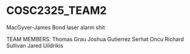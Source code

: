 # COSC2325_TEAM2
MacGyver-James Bond laser alarm shit



TEAM MEMBERS:
Thomas Grau
Joshua Gutierrez
Serhat Oncu
Richard Sullivan
Jared Uildrikis
